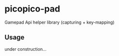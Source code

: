 # picopico-pad

Gamepad Api helper library (capturing + key-mapping)

## Usage

under construction...
